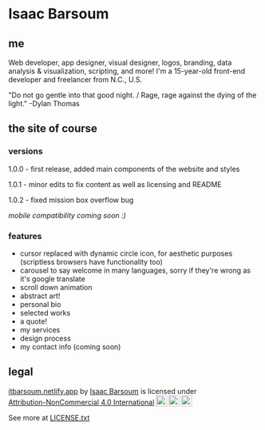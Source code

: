 # Isaac Barsoum

## me

Web developer, app designer, visual designer, logos, branding, data analysis & visualization, scripting, and more! I'm a 15-year-old front-end developer and freelancer from N.C., U.S.

"Do not go gentle into that good night. / Rage, rage against the dying of the light."  -Dylan Thomas

## the site of course

### versions
1.0.0 - first release, added main components of the website and styles

1.0.1 - minor edits to fix content as well as licensing and README

1.0.2 - fixed mission box overflow bug

*mobile compatibility coming soon :)*

### features
* cursor replaced with dynamic circle icon, for aesthetic purposes (scriptless browsers have functionality too)
* carousel to say welcome in many languages, sorry if they're wrong as it's google translate
* scroll down animation
* abstract art!
* personal bio
* selected works
* a quote!
* my services
* design process
* my contact info (coming soon)


## legal

<p xmlns:cc="http://creativecommons.org/ns#" xmlns:dct="http://purl.org/dc/terms/"><a property="dct:title" rel="cc:attributionURL" href="https://itbarsoum.netlify.app/">itbarsoum.netlify.app</a> by <a rel="cc:attributionURL dct:creator" property="cc:attributionName" href="https://itbarsoum.netlify.app/">Isaac Barsoum</a> is licensed under <a href="http://creativecommons.org/licenses/by-nc/4.0/?ref=chooser-v1" target="_blank" rel="license noopener noreferrer" style="display:inline-block;">Attribution-NonCommercial 4.0 International<img style="height:22px!important;margin-left:3px;vertical-align:text-bottom;" src="https://mirrors.creativecommons.org/presskit/icons/cc.svg?ref=chooser-v1"><img style="height:22px!important;margin-left:3px;vertical-align:text-bottom;" src="https://mirrors.creativecommons.org/presskit/icons/by.svg?ref=chooser-v1"><img style="height:22px!important;margin-left:3px;vertical-align:text-bottom;" src="https://mirrors.creativecommons.org/presskit/icons/nc.svg?ref=chooser-v1"></a></p>

See more at [LICENSE.txt](LICENSE.txt)
